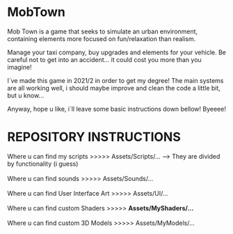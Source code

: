 # MobTown


Mob Town is a game that seeks to simulate an urban environment, containing elements more focused on fun/relaxation than realism.

Manage your taxi company, buy upgrades and elements for your vehicle. Be careful not to get into an accident... it could cost you more than you imagine!

I´ve made this game in 2021/2 in order to get my degree! The main systems are all working well, i should maybe improve and clean the code a little bit, but u know...

Anyway, hope u like, i´ll leave some basic instructions down bellow! Byeeee!


# REPOSITORY INSTRUCTIONS

Where u can find my scripts >>>>> Assets/Scripts/... --> They are divided by functionality (i guess)
<br>
<br>
Where u can find sounds >>>>> Assets/Sounds/...
<br>
<br>
Where u can find User Interface Art >>>>> Assets/UI/...
<br>
<br>
Where u can find custom Shaders >>>>> <b>Assets/MyShaders/...</b>
<br>
<br>
Where u can find custom 3D Models >>>>> Assets/MyModels/...

